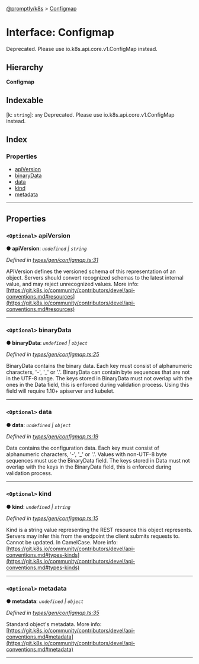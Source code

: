 [@promptly/k8s](../README.md) > [Configmap](../interfaces/configmap.md)

# Interface: Configmap

Deprecated. Please use io.k8s.api.core.v1.ConfigMap instead.

## Hierarchy

**Configmap**

## Indexable

\[k: `string`\]:&nbsp;`any`
Deprecated. Please use io.k8s.api.core.v1.ConfigMap instead.

## Index

### Properties

* [apiVersion](configmap.md#apiversion)
* [binaryData](configmap.md#binarydata)
* [data](configmap.md#data)
* [kind](configmap.md#kind)
* [metadata](configmap.md#metadata)

---

## Properties

<a id="apiversion"></a>

### `<Optional>` apiVersion

**● apiVersion**: *`undefined` \| `string`*

*Defined in [types/gen/configmap.ts:31](https://github.com/rzane/k8s/blob/67fb0bc/src/types/gen/configmap.ts#L31)*

APIVersion defines the versioned schema of this representation of an object. Servers should convert recognized schemas to the latest internal value, and may reject unrecognized values. More info: [https://git.k8s.io/community/contributors/devel/api-conventions.md#resources](https://git.k8s.io/community/contributors/devel/api-conventions.md#resources)

___
<a id="binarydata"></a>

### `<Optional>` binaryData

**● binaryData**: *`undefined` \| `object`*

*Defined in [types/gen/configmap.ts:25](https://github.com/rzane/k8s/blob/67fb0bc/src/types/gen/configmap.ts#L25)*

BinaryData contains the binary data. Each key must consist of alphanumeric characters, '-', '\_' or '.'. BinaryData can contain byte sequences that are not in the UTF-8 range. The keys stored in BinaryData must not overlap with the ones in the Data field, this is enforced during validation process. Using this field will require 1.10+ apiserver and kubelet.

___
<a id="data"></a>

### `<Optional>` data

**● data**: *`undefined` \| `object`*

*Defined in [types/gen/configmap.ts:19](https://github.com/rzane/k8s/blob/67fb0bc/src/types/gen/configmap.ts#L19)*

Data contains the configuration data. Each key must consist of alphanumeric characters, '-', '\_' or '.'. Values with non-UTF-8 byte sequences must use the BinaryData field. The keys stored in Data must not overlap with the keys in the BinaryData field, this is enforced during validation process.

___
<a id="kind"></a>

### `<Optional>` kind

**● kind**: *`undefined` \| `string`*

*Defined in [types/gen/configmap.ts:15](https://github.com/rzane/k8s/blob/67fb0bc/src/types/gen/configmap.ts#L15)*

Kind is a string value representing the REST resource this object represents. Servers may infer this from the endpoint the client submits requests to. Cannot be updated. In CamelCase. More info: [https://git.k8s.io/community/contributors/devel/api-conventions.md#types-kinds](https://git.k8s.io/community/contributors/devel/api-conventions.md#types-kinds)

___
<a id="metadata"></a>

### `<Optional>` metadata

**● metadata**: *`undefined` \| `object`*

*Defined in [types/gen/configmap.ts:35](https://github.com/rzane/k8s/blob/67fb0bc/src/types/gen/configmap.ts#L35)*

Standard object's metadata. More info: [https://git.k8s.io/community/contributors/devel/api-conventions.md#metadata](https://git.k8s.io/community/contributors/devel/api-conventions.md#metadata)

___

